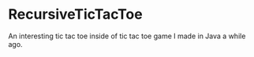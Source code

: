 # RecursiveTicTacToe
An interesting tic tac toe inside of tic tac toe game I made in Java a while ago.
